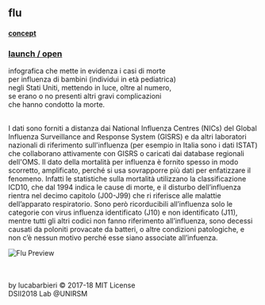 ## flu 
#### [concept]( http://dsii-2018-unirsm.github.io/lucabarbieri/flu/concept.md)</br>
### [launch / open]( http://dsii-2018-unirsm.github.io/lucabarbieri/flu/index.html)</br>
              



infografica che mette in evidenza i casi di morte</br>
per influenza di bambini (individui in età pediatrica)</br>
negli Stati Uniti, mettendo in luce, oltre al numero,</br>
se erano o no presenti altri gravi complicazioni</br>
che hanno condotto la morte.</br>
</br>

I dati sono forniti a distanza dai National Influenza Centres (NICs) del Global Influenza Surveillance and Response System (GISRS) e da altri laboratori nazionali di riferimento sull'influenza (per esempio in Italia sono i dati ISTAT) che collaborano attivamente con GISRS o caricati dai database regionali dell'OMS. Il dato della mortalità per influenza è fornito spesso in modo scorretto, amplificato, perché si usa sovrapporre più dati per enfatizzare il fenomeno. Infatti le statistiche sulla mortalità utilizzano la classificazione ICD10, che dal 1994 indica le cause di morte, e il disturbo dell’influenza rientra nel decimo capitolo (J00-J99) che ri riferisce alle malattie dell’apparato respiratorio. Sono però ricorducibili all’influenza solo le categorie con virus influenza identificato (J10) e non identificato (J11), mentre tutti gli altri codici non fanno riferimento all’influenza, sono decessi causati da poloniti provacate da batteri, o altre condizioni patologiche, e non c’è nessun motivo perché esse siano associate all’infuenza.</br>

![Flu Preview](https://i.imgur.com/12vDbpc.png)

</br></br>
by lucabarbieri © 2017-18 MIT License</br>
DSII2018 Lab @UNIRSM</br>
